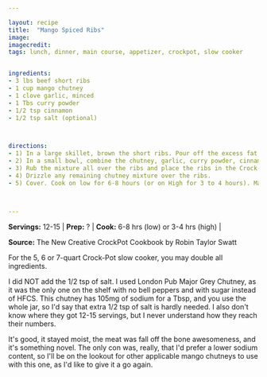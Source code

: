 ```yaml
---

layout: recipe
title:  "Mango Spiced Ribs"
image: 
imagecredit: 
tags: lunch, dinner, main course, appetizer, crockpot, slow cooker


ingredients:
- 3 lbs beef short ribs
- 1 cup mango chutney
- 1 clove garlic, minced
- 1 Tbs curry powder
- 1/2 tsp cinnamon
- 1/2 tsp salt (optional)



directions:
- 1) In a large skillet, brown the short ribs. Pour off the excess fat. 
- 2) In a small bowl, combine the chutney, garlic, curry powder, cinnamon and salt.
- 3) Rub the mixture all over the ribs and place the ribs in the Crock-Pot slow cooker.
- 4) Drizzle any remaining chutney mixture over the ribs. 
- 5) Cover. Cook on low for 6-8 hours (or on High for 3 to 4 hours). Makes 12-15 servings.



---
```


**Servings:** 12-15 | **Prep:** ? | **Cook:** 6-8 hrs (low) or 3-4 hrs (high) | 

**Source:** The New Creative CrockPot Cookbook by Robin Taylor Swatt

For the 5, 6 or 7-quart Crock-Pot slow cooker, you may double all ingredients.

I did NOT add the 1/2 tsp of salt. I used London Pub Major Grey Chutney, as it was the only one on the shelf with no bell peppers and with sugar instead of HFCS. This chutney has 105mg of sodium for a Tbsp, and you use the whole jar, so I'd say that extra 1/2 tsp of salt is hardly needed. I also don't know where they got 12-15 servings, but I never understand how they reach their numbers.

It's good, it stayed moist, the meat was fall off the bone awesomeness, and it's something novel. The only con was, really, that I'd prefer a lower sodium content, so I'll be on the lookout for other applicable mango chutneys to use with this one, as I'd like to give it a go again.
